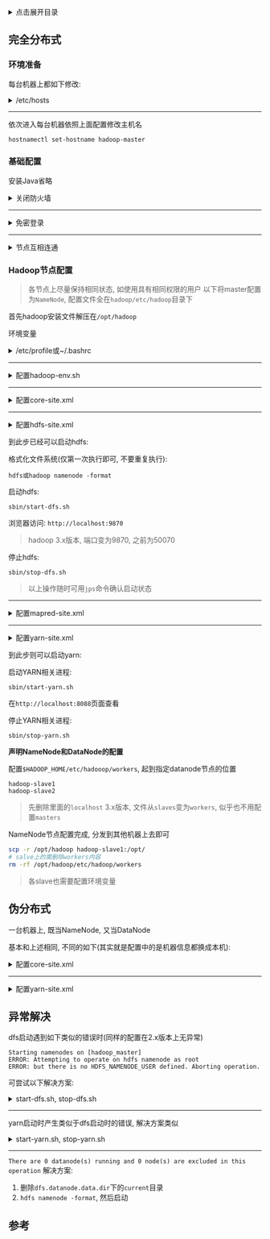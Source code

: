 <details>
<summary>点击展开目录</summary>
<!-- TOC -->

- [完全分布式](#完全分布式)
    - [环境准备](#环境准备)
    - [基础配置](#基础配置)
    - [Hadoop节点配置](#hadoop节点配置)
- [伪分布式](#伪分布式)
- [异常解决](#异常解决)
- [参考](#参考)

<!-- /TOC -->
</details>

## 完全分布式

### 环境准备

每台机器上都如下修改:
<details>
<summary>/etc/hosts</summary>

```
192.168.1.1 hadoop-master
192.168.1.2 hadoop-slave1
192.168.1.3 hadoop-slave2
```
> 也可以修改好一个后使用工具分发
</details>


***
依次进入每台机器依照上面配置修改主机名
```bash
hostnamectl set-hostname hadoop-master
```

### 基础配置

安装Java省略

<details>
<summary>关闭防火墙</summary>

```bash
systemctl status firewalld.service
systemctl stop firewalld.service
systemctl disable firewalld.service
```
</details>

***
<details>
<summary>免密登录</summary>

```bash
ssh-keygen -t rsa
cat ~/.ssh/id_rsa.pub >> ~/.ssh/authorized_keys
chmod 600 ~/.ssh/authorized_keys
ssh localhost
```
</details>

***
<details>
<summary>节点互相连通</summary>

```bash
# salve上操作, 信任master的访问
scp root@hadoop-master:/root/.ssh/id_rsa.pub ./
cat ./id_rsa.pub >> ~/.ssh/authorized_keys
rm -rf ./id_rsa.pub
ssh hadoop-slave1 # 在master上执行验证

# master上操作, 信任slave的访问
scp root@hadoop-slave1:/root/.ssh/id_rsa.pub ./
cat ./id_rsa.pub >> ~/.ssh/authorized_keys
rm -rf ./id_rsa.pub
ssh hadoop-master # 在slave上执行验证
```
</details>

### Hadoop节点配置

> 各节点上尽量保持相同状态, 如使用具有相同权限的用户
> 以下将master配置为`NameNode`, 配置文件全在`hadoop/etc/hadoop`目录下

首先hadoop安装文件解压在`/opt/hadoop`

环境变量
<details>
<summary>/etc/profile或~/.bashrc</summary>

```bash
export HADOOP_HOME=/opt/hadoop
export PATH=$PATH:$HADOOP_HOME/bin
```
> 为了方便管理, 可以将上述内容加入`~/.path`中后
> 执行`echo 'source ~/.path' >> ~/.bashrc`
</details>

***
<details>
<summary>配置hadoop-env.sh</summary>

```bash
export JAVA_HOME=/opt/java
export HADOOP_HOME=/opt/hadoop
```
</details>

***
<details>
<summary>配置core-site.xml</summary>

```xml
<property>
    <name>fs.defaultFS</name>
    <value>hdfs://hadoop-master:8020</value>
</property>
<property>
    <name>hadoop.tmp.dir</name>
    <value>file:/tmp/data/hadoop/tmp</value>
</property>
```
> 目录默认为`/tmp/{$user}`
> 配置时, 随手创建好目录
</details>

***
<details>
<summary>配置hdfs-site.xml</summary>

```xml
<property>
    <name>dfs.replication</name>
    <value>3</value>
</property>
<property>
    <name>dfs.namenode.name.dir</name>
    <value>file:/tmp/data/hadoop/dfs/name</value>
</property>
<property>
    <name>dfs.datanode.data.dir</name>
    <value>file:/tmp/data/hadoop/dfs/data</value>
</property>
```
</details>

到此步已经可以启动hdfs:

格式化文件系统(仅第一次执行即可, 不要重复执行):

`hdfs或hadoop namenode -format`

启动hdfs:

`sbin/start-dfs.sh`

浏览器访问: `http://localhost:9870`
> hadoop 3.x版本, 端口变为9870, 之前为50070

停止hdfs:

`sbin/stop-dfs.sh`

> 以上操作随时可用`jps`命令确认启动状态

***
<details>
<summary>配置mapred-site.xml</summary>

```xml
<property>
    <name>mapreduce.framework.name</name>
    <value>yarn</value>
</property>
<property>
    <name>mapred.job.tracker</name>
    <value>http://hadoop-master:8021</value>
</property>
```
> `mapred.job.tracker`默认不写则是local, 伪集群下可不用配置
</details>

***
<details>
<summary>配置yarn-site.xml</summary>

```xml
<property>
    <name>yarn.nodemanager.aux-services</name>
    <value>mapreduce_shuffle</value>
</property>
<property>
    <name>yarn.resourcemanager.hostname</name>
    <value>hadoop-master</value>
</property>
```
</details>

到此步则可以启动yarn:

启动YARN相关进程:

`sbin/start-yarn.sh`

在`http://localhost:8088`页面查看

停止YARN相关进程:

`sbin/stop-yarn.sh`

**声明NameNode和DataNode的配置**

配置`$HADOOP_HOME/etc/hadooop/workers`, 起到指定datanode节点的位置

```
hadoop-slave1
hadoop-slave2
```

> 先删除里面的`localhost`
> 3.x版本, 文件从`slaves`变为`workers`, 似乎也不用配置`masters`

NameNode节点配置完成, 分发到其他机器上去即可

```bash
scp -r /opt/hadoop hadoop-slave1:/opt/
# salve上的需删除workers内容
rm -rf /opt/hadoop/etc/hadoop/workers
```
> 各slave也需要配置环境变量

## 伪分布式

一台机器上, 既当NameNode, 又当DataNode

基本和上述相同, 不同的如下(其实就是配置中的是机器信息都换成本机):

<details>
<summary>配置core-site.xml</summary>

```xml
<property>
    <name>fs.defaultFS</name>
    <value>hdfs://localhost:8020</value>
</property>
<property>
    <name>hadoop.tmp.dir</name>
    <value>file:/tmp/hadoop/tmp</value>
</property>
> 如果是对外提供服务, 上述的`localhost`是不行的, 建议写成ip
```
</details>

***
<details>
<summary>配置yarn-site.xml</summary>

```xml
<property>
    <name>yarn.nodemanager.aux-services</name>
    <value>mapreduce_shuffle</value>
</property>
```
</details>

## 异常解决

dfs启动遇到如下类似的错误时(同样的配置在2.x版本上无异常)
```log
Starting namenodes on [hadoop_master]
ERROR: Attempting to operate on hdfs namenode as root
ERROR: but there is no HDFS_NAMENODE_USER defined. Aborting operation.
```
可尝试以下解决方案:

<details>
<summary>start-dfs.sh, stop-dfs.sh</summary>

```conf
HDFS_NAMENODE_USER=root
HDFS_DATANODE_USER=root
HDFS_SECONDARYNAMENODE_USER=root
HDFS_DATANODE_SECURE_USER=hdfs
```
</details>

***
yarn启动时产生类似于dfs启动时的错误, 解决方案类似
<details>
<summary>start-yarn.sh, stop-yarn.sh</summary>

```conf
YARN_RESOURCEMANAGER_USER=root
HADOOP_SECURE_DN_USER=yarn
YARN_NODEMANAGER_USER=root
```
</details>

***
`There are 0 datanode(s) running and 0 node(s) are excluded in this operation`
解决方案:

1. 删除`dfs.datanode.data.dir`下的`current`目录
2. `hdfs namenode -format`, 然后启动

## 参考

